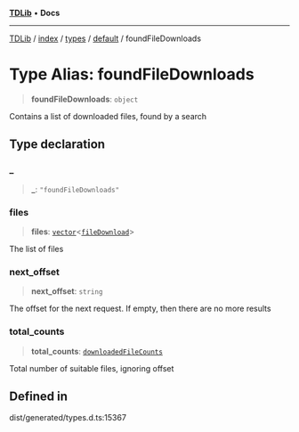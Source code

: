 [**TDLib**](../../../../../../README.md) • **Docs**

***

[TDLib](../../../../../../modules.md) / [index](../../../../../README.md) / [types](../../../README.md) / [default](../README.md) / foundFileDownloads

# Type Alias: foundFileDownloads

> **foundFileDownloads**: `object`

Contains a list of downloaded files, found by a search

## Type declaration

### \_

> **\_**: `"foundFileDownloads"`

### files

> **files**: [`vector`](vector.md)\<[`fileDownload`](fileDownload.md)\>

The list of files

### next\_offset

> **next\_offset**: `string`

The offset for the next request. If empty, then there are no more results

### total\_counts

> **total\_counts**: [`downloadedFileCounts`](downloadedFileCounts.md)

Total number of suitable files, ignoring offset

## Defined in

dist/generated/types.d.ts:15367
